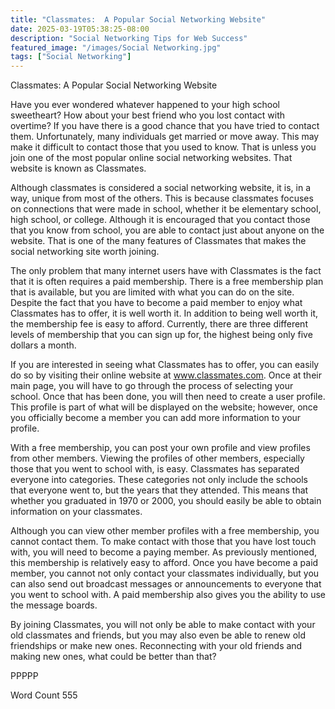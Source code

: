 ```yaml
---
title: "Classmates:  A Popular Social Networking Website"
date: 2025-03-19T05:38:25-08:00
description: "Social Networking Tips for Web Success"
featured_image: "/images/Social Networking.jpg"
tags: ["Social Networking"]
---
```


Classmates:  A Popular Social Networking Website

Have you ever wondered whatever happened to your high school sweetheart? How about your best friend who you lost contact with overtime?  If you have there is a good chance that you have tried to contact them.  Unfortunately, many individuals get married or move away.  This may make it difficult to contact those that you used to know. That is unless you join one of the most popular online social networking websites. That website is known as Classmates.

Although classmates is considered a social networking website, it is, in a way, unique from most of the others.  This is because classmates focuses on connections that were made in school, whether it be elementary school, high school, or college. Although it is encouraged that you contact those that you know from school, you are able to contact just about anyone on the website. That is one of the many features of Classmates that makes the social networking site worth joining.

The only problem that many internet users have with Classmates is the fact that it is often requires a paid membership. There is a free membership plan that is available, but you are limited with what you can do on the site. Despite the fact that you have to become a paid member to enjoy what Classmates has to offer, it is well worth it. In addition to being well worth it, the membership fee is easy to afford. Currently, there are three different levels of membership that you can sign up for, the highest being only five dollars a month.  

If you are interested in seeing what Classmates has to offer, you can easily do so by visiting their online website at www.classmates.com.  Once at their main page, you will have to go through the process of selecting your school.  Once that has been done, you will then need to create a user profile. This profile is part of what will be displayed on the website; however, once you officially become a member you can add more information to your profile.  

With a free membership, you can post your own profile and view profiles from other members. Viewing the profiles of other members, especially those that you went to school with, is easy.  Classmates has separated everyone into categories. These categories not only include the schools that everyone went to, but the years that they attended. This means that whether you graduated in 1970 or 2000, you should easily be able to obtain information on your classmates. 

Although you can view other member profiles with a free membership, you cannot contact them. To make contact with those that you have lost touch with, you will need to become a paying member. As previously mentioned, this membership is relatively easy to afford.  Once you have become a paid member, you cannot not only contact your classmates individually, but you can also send out broadcast messages or announcements to everyone that you went to school with.  A paid membership also gives you the ability to use the message boards.  

By joining Classmates, you will not only be able to make contact with your old classmates and friends, but you may also even be able to renew old friendships or make new ones.  Reconnecting with your old friends and making new ones, what could be better than that?

PPPPP

Word Count 555

